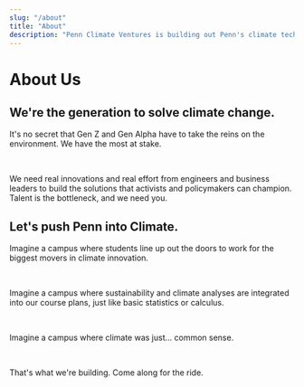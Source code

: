 ```yaml
---
slug: "/about"
title: "About"
description: "Penn Climate Ventures is building out Penn's climate tech scene."
---
```


# About Us

## We're the generation to solve climate change.
It's no secret that Gen Z and Gen Alpha have to take the reins on the environment. We have the most at stake.

<br/>

We need real innovations and real effort from engineers and business leaders to build the solutions that activists and policymakers can champion. Talent is the bottleneck, and we need you.

## Let's push Penn into Climate.
Imagine a campus where students line up out the doors to work for the biggest movers in climate innovation.

<br/>

Imagine a campus where sustainability and climate analyses are integrated into our course plans, just like basic statistics or calculus.

<br/>

Imagine a campus where climate was just... common sense. 

<br/>

That's what we're building. Come along for the ride.